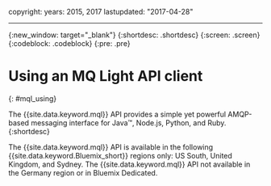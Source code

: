 copyright:
  years: 2015, 2017
lastupdated: "2017-04-28"

---

{:new_window: target="_blank"}
{:shortdesc: .shortdesc}
{:screen: .screen}
{:codeblock: .codeblock}
{:pre: .pre}

# Using an MQ Light API client
{: #mql_using}

The {{site.data.keyword.mql}} API provides a simple yet powerful AMQP-based messaging interface for Java&trade;, Node.js, Python, and Ruby.
{:shortdesc}

The {{site.data.keyword.mql}} API is available in the following {{site.data.keyword.Bluemix_short}} regions only: US South, United Kingdom, and Sydney. The {{site.data.keyword.mql}} API not available in the Germany region or in Bluemix Dedicated.

